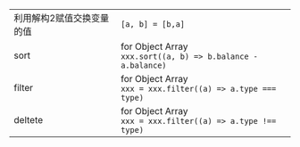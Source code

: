 |||
|---|---|
|利用解构2赋值交换变量的值|`[a, b] = [b,a]`|
|sort|for Object Array<br>`xxx.sort((a, b) => b.balance - a.balance)`|
|filter|for Object Array<br>`xxx = xxx.filter((a) => a.type === type)`|
|deltete|for Object Array<br>`xxx = xxx.filter((a) => a.type !== type)`|


